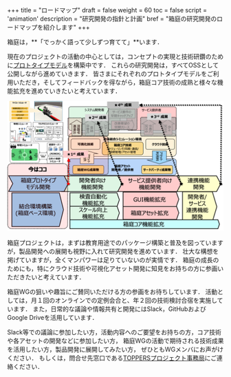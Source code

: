 +++
title = "ロードマップ"
draft = false
weight = 60
toc = false
script = 'animation'
description = "研究開発の指針と計画"
bref = "箱庭の研究開発のロードマップを紹介します"
+++

箱庭は，**「でっかく語って少しずつ育てて」**います．

現在のプロジェクトの活動の中心としては，コンセプトの実現と技術研鑽のために[プロトタイプモデル](/prototypes)を構築中です．
これらの研究開発は，すべてOSSとして公開しながら進めていきます．
皆さまにそれぞれのプロトタイプモデルをご利用いただき，そしてフィードバックを得ながら，箱庭コア技術の成熟と様々な機能拡充を進めていきたいと考えています．

![roadmap](/img/docs/roadmap1.png)


箱庭プロジェクトは，まずは教育用途でのパッケージ構築と普及を図っていますが，製品開発への展開も視野に入れて研究開発を進めています．
壮大な構想を掲げていますが，全くマンパワーは足りていないのが実情です．
箱庭の成長のためにも，特にクラウド技術や可視化アセット開発に知見をお持ちの方に参画いただきたいと考えています．

箱庭WGの狙いや趣旨にご賛同いただける方の参画をお待ちしています．
活動としては，月１回のオンラインでの定例会合と、年２回の技術検討合宿を実施しています．
また，日常的な議論や情報共有と開発にはSlack，GitHubおよびGoogle Driveを活用しています．

Slack等での議論に参加したい方，活動内容へのご要望をお持ちの方，コア技術や各アセットの開発などに参加したい方，
箱庭WGの活動で期待される技術成果を活用したい方，製品開発に展開してみたい方，
ぜひともWGメンバにお声がけください．
もしくは，問合せ先窓口である[TOPPERSプロジェクト事務局](https://toppers.jp/contacts.html)にご連絡ください．